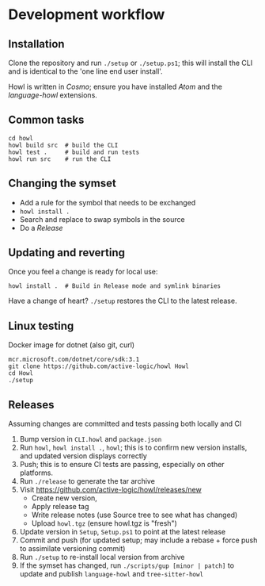 # Development workflow

## Installation

Clone the repository and run `./setup` or `./setup.ps1`; this will install the CLI and is identical to the 'one line end user install'.

Howl is written in *Cosmo*; ensure you have installed *Atom* and the *language-howl* extensions.

## Common tasks

```
cd howl
howl build src  # build the CLI
howl test .     # build and run tests
howl run src    # run the CLI
```

## Changing the symset

- Add a rule for the symbol that needs to be exchanged
- `howl install .`
- Search and replace to swap symbols in the source
- Do a *Release*

## Updating and reverting

Once you feel a change is ready for local use:

```
howl install .  # Build in Release mode and symlink binaries
```

Have a change of heart? `./setup` restores the CLI to the latest release.

## Linux testing

Docker image for dotnet (also git, curl)

```
mcr.microsoft.com/dotnet/core/sdk:3.1
git clone https://github.com/active-logic/howl Howl
cd Howl
./setup
```

## Releases

Assuming changes are committed and tests passing both locally and CI

1) Bump version in `CLI.howl` and `package.json`
2) Run `howl`, `howl install .`, `howl`; this is to confirm new version installs, and updated version displays correctly
3) Push; this is to ensure CI tests are passing, especially on other platforms.
4) Run `./release` to generate the tar archive
5) Visit https://github.com/active-logic/howl/releases/new
    - Create new version,
    - Apply release tag
    - Write release notes (use Source tree to see what has changed)
    - Upload `howl.tgz` (ensure howl.tgz is "fresh")
6) Update version in `Setup`, `Setup.ps1` to point at the latest release
7) Commit and push (for updated setup; may include a rebase + force push to assimilate versioning commit)
8) Run `./setup` to re-install local version from archive
9) If the symset has changed, run `./scripts/gup [minor | patch]` to update and publish `language-howl` and `tree-sitter-howl`
